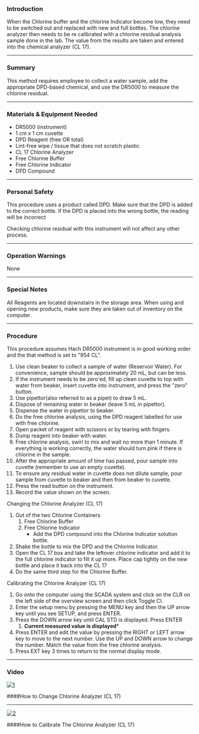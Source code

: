 ### Introduction
When the Chlorine buffer and the chlorine Indicator become low, they need to be switched out and replaced with new and full bottles. The chlorine analyzer then needs to be re calibrated with a chlorine residual analysis sample done in the lab. The value from the results are taken and entered into the chemical analyzer (CL 17).
***

### Summary
This method requires employee to collect a water sample, add the appropriate DPD-based chemical, and use the DR5000 to measure the chlorine residual.
***

### Materials & Equipment Needed
- DR5000 (instrument)
- 1 cm x 1 cm cuvette
- DPD Reagent (free OR total)
- Lint-free wipe / tissue that does not scratch plastic
- CL 17 Chlorine Analyzer
- Free Chlorine Buffer
- Free Chlorine Indicator
- DPD Compound
***

### Personal Safety
This procedure uses a product called DPD. Make sure that the DPD is added to the correct bottle. If the DPD is placed into the wrong bottle, the reading will be incorrect

Checking chlorine residual with this instrument will not affect any other process.
***

### Operation Warnings
None
***

### Special Notes
All Reagents are located downstairs in the storage area. When using and opening new products, make sure they are taken out of inventory on the computer.
***

### Procedure
This procedure assumes Hach DR5000 instrument is in good working order and the that method is set to  "954 CL".

1. Use clean beaker to collect a sample of water (Reservoir Water).  For convenience, sample should be approximately 20 mL, but can be less.
2. If the instrument needs to be zero'ed, fill up clean cuvette to top with water from beaker, insert cuvette into instrument, and press the "zero" button.
3. Use pipettor(also referred to as a pipet) to draw 5 mL.
4. Dispose of remaining water in beaker (leave 5 mL in pipettor).
5. Dispense the water in pipettor to beaker.
6. Do the  free chlorine analysis, using the DPD reagent labelled for use with free chlorine.
7. Open packet of reagent with scissors or by tearing with fingers.
8. Dump reagent into beaker with water.
9. Free chlorine analysis, swirl to mix and wait no more than 1 minute. If everything is working correctly, the water should turn pink if there is chlorine in the sample.
10. After the appropriate amount of time has passed, pour sample into cuvette (remember to use an empty cuvette).
11. To ensure any residual water in cuvette does not dilute sample, pour sample from cuvette to beaker and then from beaker to cuvette.
12. Press the read button on the instrument.
13. Record the value shown on the screen.


Changing the Chlorine Analyzer (CL 17)

1. Out of the two Chlorine Containers
	1. Free Chlorine Buffer
	2. Free Chlorine Indicator
		- Add the DPD compound into the Chlorine Indicator solution bottle.
2. Shake the bottle to mix the DPD and the Chlorine Indicator.
3. Open the CL 17 box and take the leftover chlorine indicator and add it to the full chlorine indicator to fill it up more. Place cap tightly on the new bottle and place it back into the CL 17
4. Do the same third step for the Chlorine Buffer.

Calibrating the Chlorine Analyzer (CL 17)

1. Go onto the computer using the SCADA system and click on the CLR on the left side of the overview screen and then click Toggle CI.
2. Enter the setup menu by pressing the MENU key and then the UP arrow key until you see SETUP, and press ENTER.
3. Press the DOWN arrow key until CAL STD is displayed. Press ENTER
	1. **Current measured value is displayed***
4. Press ENTER and edit the value by pressing the RIGHT or LEFT arrow key to move to the next number. Use the UP and DOWN arrow to change the number. Match the value from the free chlorine analysis.
5. Press EXT key 3 times to return to the normal display mode.
***

### Video

[![1](http://img.youtube.com/vi/klctslRaIKc/0.jpg)](https://www.youtube.com/watch?v=klctslRaIKc "How to Change Chlorine Analyzer (CL 17)")
		
####How to Change Chlorine Analyzer (CL 17) 

***

[![2](http://img.youtube.com/vi/MdWTZJgzd7w/0.jpg)](https://www.youtube.com/watch?v=MdWTZJgzd7w "How to Calibrate The Chlorine Analyzer (CL 17) ") 
		
####How to Calibrate The Chlorine Analyzer (CL 17) 